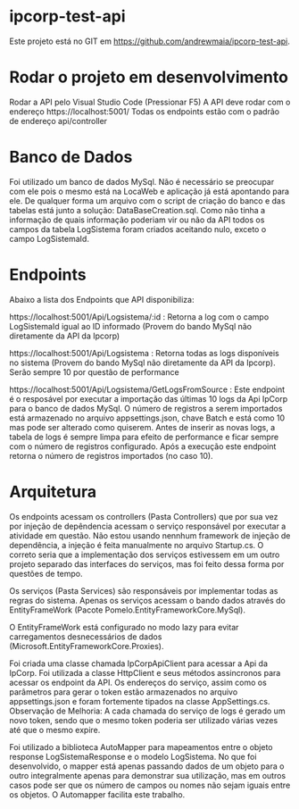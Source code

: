 # ipcorp-test-api

Este projeto está no GIT em https://github.com/andrewmaia/ipcorp-test-api. 

# Rodar o projeto em desenvolvimento
Rodar a API pelo Visual Studio Code (Pressionar F5)
A API deve rodar com o endereço https://localhost:5001/
Todas os endpoints estão com o padrão de endereço api/controller

# Banco de Dados
Foi utilizado um banco de dados MySql. Não é necessário se preocupar com ele pois o mesmo está na LocaWeb e aplicação já está apontando para ele. De qualquer forma um arquivo com o script de criação do banco e das tabelas está junto a solução: DataBaseCreation.sql.
Como não tinha a informação de quais informação poderiam vir ou não da API todos os campos da tabela LogSistema foram criados aceitando nulo, exceto o campo LogSistemaId.

# Endpoints
Abaixo a lista dos Endpoints que API disponibiliza:

https://localhost:5001/Api/Logsistema/:id : Retorna a log com o campo LogSistemaId igual ao ID informado (Provem do bando MySql não diretamente da API da Ipcorp)

https://localhost:5001/Api/Logsistema : Retorna todas as logs disponíveis no sistema (Provem do bando MySql não diretamente da API da Ipcorp). Serão sempre 10 por questão de performance

https://localhost:5001/Api/Logsistema/GetLogsFromSource : Este endpoint é o resposável por executar a importação das últimas 10 logs da Api IpCorp para o banco de dados MySql. O número de registros a serem importados está armazenado no  arquivo appsettings.json, chave Batch e está como 10 mas pode ser alterado como quiserem. Antes de inserir as novas logs, a tabela de logs é sempre limpa para efeito de performance e ficar sempre com o número de registros configurado. Após a execução este endpoint retorna o número de registros importados (no caso 10).

# Arquitetura

Os endpoints acessam os controllers (Pasta Controllers) que por sua vez por injeção de depêndencia acessam o serviço responsável por executar a atividade em questão. Não estou usando nennhum framework de injeção de dependência, a injeção é feita manualmente no arquivo Startup.cs. O correto seria que a implementação dos serviços estivessem em um outro projeto separado das interfaces do serviços, mas foi feito dessa forma por questões de tempo.

Os serviços (Pasta Services) são responsáveis por implementar todas as regras do sistema. Apenas os serviços acessam o bando dados através do EntityFrameWork (Pacote Pomelo.EntityFrameworkCore.MySql).

O EntityFrameWork está configurado no modo lazy para evitar carregamentos desnecessários de dados (Microsoft.EntityFrameworkCore.Proxies).

Foi criada uma classe chamada IpCorpApiClient para acessar a Api da IpCorp. Foi utilizada a classe HttpClient e seus métodos assincronos para acessar os endpoint da API. Os endereços do serviço, assim como os parâmetros para gerar o token estão armazenados no arquivo appsettings.json e foram fortemente tipados na classe AppSettings.cs.
Observação de Melhoria: A cada chamada do serviço de logs é gerado um novo token, sendo que o mesmo token poderia ser utilizado várias vezes até que o mesmo expire.

Foi utilizado a biblioteca AutoMapper para mapeamentos entre o objeto response LogSistemaResponse e o modelo LogSistema. No que foi desenvolvido, o mapper está apenas passando dados de um objeto para o outro integralmente apenas para demonstrar sua utilização, mas em outros casos pode ser que os número de campos ou nomes não sejam iguais entre os objetos. O Automapper facilita este trabalho.



